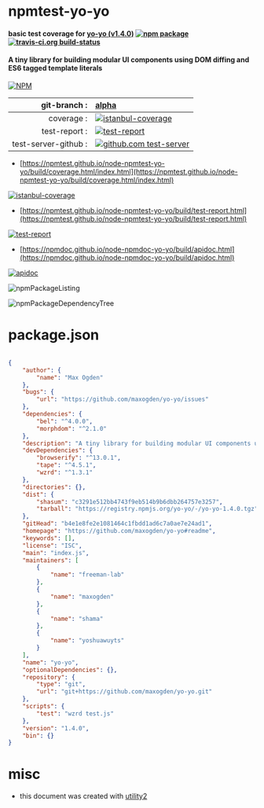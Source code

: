 # npmtest-yo-yo

#### basic test coverage for  [yo-yo (v1.4.0)](https://github.com/maxogden/yo-yo#readme)  [![npm package](https://img.shields.io/npm/v/npmtest-yo-yo.svg?style=flat-square)](https://www.npmjs.org/package/npmtest-yo-yo) [![travis-ci.org build-status](https://api.travis-ci.org/npmtest/node-npmtest-yo-yo.svg)](https://travis-ci.org/npmtest/node-npmtest-yo-yo)

#### A tiny library for building modular UI components using DOM diffing and ES6 tagged template literals

[![NPM](https://nodei.co/npm/yo-yo.png?downloads=true&downloadRank=true&stars=true)](https://www.npmjs.com/package/yo-yo)

| git-branch : | [alpha](https://github.com/npmtest/node-npmtest-yo-yo/tree/alpha)|
|--:|:--|
| coverage : | [![istanbul-coverage](https://npmtest.github.io/node-npmtest-yo-yo/build/coverage.badge.svg)](https://npmtest.github.io/node-npmtest-yo-yo/build/coverage.html/index.html)|
| test-report : | [![test-report](https://npmtest.github.io/node-npmtest-yo-yo/build/test-report.badge.svg)](https://npmtest.github.io/node-npmtest-yo-yo/build/test-report.html)|
| test-server-github : | [![github.com test-server](https://npmtest.github.io/node-npmtest-yo-yo/GitHub-Mark-32px.png)](https://npmtest.github.io/node-npmtest-yo-yo/build/app/index.html) | | build-artifacts : | [![build-artifacts](https://npmtest.github.io/node-npmtest-yo-yo/glyphicons_144_folder_open.png)](https://github.com/npmtest/node-npmtest-yo-yo/tree/gh-pages/build)|

- [https://npmtest.github.io/node-npmtest-yo-yo/build/coverage.html/index.html](https://npmtest.github.io/node-npmtest-yo-yo/build/coverage.html/index.html)

[![istanbul-coverage](https://npmtest.github.io/node-npmtest-yo-yo/build/screenCapture.buildCi.browser.%252Ftmp%252Fbuild%252Fcoverage.lib.html.png)](https://npmtest.github.io/node-npmtest-yo-yo/build/coverage.html/index.html)

- [https://npmtest.github.io/node-npmtest-yo-yo/build/test-report.html](https://npmtest.github.io/node-npmtest-yo-yo/build/test-report.html)

[![test-report](https://npmtest.github.io/node-npmtest-yo-yo/build/screenCapture.buildCi.browser.%252Ftmp%252Fbuild%252Ftest-report.html.png)](https://npmtest.github.io/node-npmtest-yo-yo/build/test-report.html)

- [https://npmdoc.github.io/node-npmdoc-yo-yo/build/apidoc.html](https://npmdoc.github.io/node-npmdoc-yo-yo/build/apidoc.html)

[![apidoc](https://npmdoc.github.io/node-npmdoc-yo-yo/build/screenCapture.buildCi.browser.%252Ftmp%252Fbuild%252Fapidoc.html.png)](https://npmdoc.github.io/node-npmdoc-yo-yo/build/apidoc.html)

![npmPackageListing](https://npmtest.github.io/node-npmtest-yo-yo/build/screenCapture.npmPackageListing.svg)

![npmPackageDependencyTree](https://npmtest.github.io/node-npmtest-yo-yo/build/screenCapture.npmPackageDependencyTree.svg)



# package.json

```json

{
    "author": {
        "name": "Max Ogden"
    },
    "bugs": {
        "url": "https://github.com/maxogden/yo-yo/issues"
    },
    "dependencies": {
        "bel": "^4.0.0",
        "morphdom": "^2.1.0"
    },
    "description": "A tiny library for building modular UI components using DOM diffing and ES6 tagged template literals",
    "devDependencies": {
        "browserify": "^13.0.1",
        "tape": "^4.5.1",
        "wzrd": "^1.3.1"
    },
    "directories": {},
    "dist": {
        "shasum": "c3291e512bb4743f9eb514b9b6dbb264757e3257",
        "tarball": "https://registry.npmjs.org/yo-yo/-/yo-yo-1.4.0.tgz"
    },
    "gitHead": "b4e1e8fe2e1081464c1fbdd1ad6c7a0ae7e24ad1",
    "homepage": "https://github.com/maxogden/yo-yo#readme",
    "keywords": [],
    "license": "ISC",
    "main": "index.js",
    "maintainers": [
        {
            "name": "freeman-lab"
        },
        {
            "name": "maxogden"
        },
        {
            "name": "shama"
        },
        {
            "name": "yoshuawuyts"
        }
    ],
    "name": "yo-yo",
    "optionalDependencies": {},
    "repository": {
        "type": "git",
        "url": "git+https://github.com/maxogden/yo-yo.git"
    },
    "scripts": {
        "test": "wzrd test.js"
    },
    "version": "1.4.0",
    "bin": {}
}
```



# misc
- this document was created with [utility2](https://github.com/kaizhu256/node-utility2)
